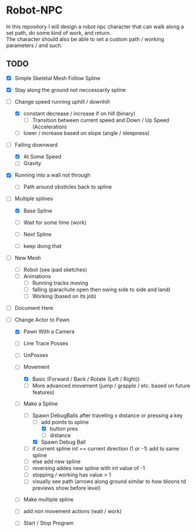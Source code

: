 # Robot-NPC
In this repository I will design a robot npc character that can walk along a set path, do some kind of work, and return. <br> The character should also be able to set a custom path / working parameters / and such.




## TODO

- [X] Simple Skeletal Mesh Follow Spline

- [X] Stay along the ground not neccessarily spline

- [ ] Change speed running uphill / downhill
  - [X] constant decrease / increase if on hill (binary)
    - [ ] Transition between current speed and Down / Up Speed (Acceleration)
  - [ ] lower / increase based on slope (angle / steepness)

- [ ] Falling downward
  - [X] At Some Speed
  - [ ] Gravity
 
- [X] Running into a wall not through
  - [ ] Path around obsticles back to spline
     
- [ ] Multiple splines
  - [X] Base Spline
  - [ ] Wait for some time (work)
  - [ ] Next Spline
  - [ ] keep doing that

      
- [ ] New Mesh
  - [ ] Robot (see ipad sketches)
  - [ ] Animations
    - [ ] Running tracks moving
    - [ ] falling (parachute open then swing side to side and land)
    - [ ] Working (based on its job)
- [ ] Document Here



- [ ] Change Actor to Pawn
  - [X] Pawn With a Camera
  - [ ] Line Trace Posses
  - [ ] UnPosses
  
  - [ ] Movement 
    - [X] Basic (Forward / Back /  Rotate (Left / Right))
    - [ ] More advanced movement (jump / grapple / etc. based on future features)
  
  - [ ] Make a Spline
    - [ ] Spawn DebugBalls after traveling x distance or pressing a key
       - [ ] add points to spline
         - [X] button pres
         - [ ] distance
       - [X] Spawn Debug Ball 
    - [ ] if current spline int == current direction (1 or -1) add to same spline
    - [ ] else add new spline
    - [ ] reversing addes new spline with int value of -1
    - [ ] stopping / working has value > 1
    - [ ] visually see path (arrows along ground similar to how bloons td previews show before level)
  - [ ] Make multiple spline
  - [ ] add non movement actions (wait / work)
      
  - [ ] Start / Stop Program
   
 

